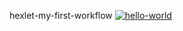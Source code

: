 hexlet-my-first-workflow
[![hello-world](https://github.com/Manreed/hexlet-my-first-workflow/actions/workflows/hello-world.yml/badge.svg)](https://github.com/Manreed/hexlet-my-first-workflow/actions/workflows/hello-world.yml)